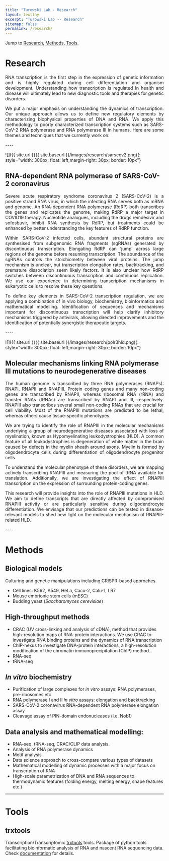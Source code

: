 ```yaml
---
title: "Turowski Lab - Research"
layout: textlay
excerpt: "Turowski Lab -- Research"
sitemap: false
permalink: /research/
---
```


Jump to [Research](#Research), [Methods](#Methods), [Tools](#Tools).

# Research
<div style="text-align: justify">
RNA transcription is the first step in the expression of genetic information and is highly regulated during cell differentiation and organism development. Understanding how transcription is regulated in health and disease will ultimately lead to new diagnostic tools and therapies for genetic disorders.

We put a major emphasis on understanding the dynamics of transcription. Our unique approach allows us to define new regulatory elements by characterizing biophysical properties of DNA and RNA. We apply this methodology to poorly characterized transcription systems such as SARS-CoV-2 RNA polymerase and RNA polymerase III in humans.
Here are some themes and techniques that we currently work on:
</div>
----

![]({{ site.url }}{{ site.baseurl }}/images/research/sarscov2.png){: style="width: 300px; float: left;margin-right: 30px; border: 10px"}

## RNA-dependent RNA polymerase of SARS-CoV-2 coronavirus
<div style="text-align: justify">
Severe acute respiratory syndrome coronavirus 2 (SARS-CoV-2) is a positive strand RNA virus, in which the infecting RNA serves both as mRNA and genome. An RNA-dependent RNA polymerase (RdRP) both transcribes the genes and replicates the genome, making RdRP a major target in COVID19 therapy. Nucleotide analogues, including the drugs remdesivir and sofosbuvir, inhibit RNA synthesis by RdRP, but treatments could be enhanced by better understanding the key features of RdRP function.

Within SARS-CoV-2 infected cells, abundant structural proteins are synthesised from subgenomic RNA fragments (sgRNAs) generated by discontinuous transcription. Elongating RdRP can ‘jump’ across large regions of the genome before resuming transcription. The abundance of the sgRNAs controls the stoichiometry between viral proteins. The jump mechanism is unclear, but transcription elongation rates, backtracking, and premature dissociation seem likely factors. It is also unclear how RdRP switches between discontinuous transcription and continuous replication. We use our experience in determining transcription mechanisms in eukaryotic cells to resolve these key questions.

To define key elements in SARS-CoV-2 transcription regulation, we are applying a combination of in vivo biology, biochemistry, bioinformatics and mathematical modelling. Identification of sequences and mechanisms important for discontinuous transcription will help clarify inhibitory mechanisms triggered by antivirals, allowing directed improvements and the identification of potentially synergistic therapeutic targets.
</div>
----

![]({{ site.url }}{{ site.baseurl }}/images/research/polr3hld.png){: style="width: 300px; float: left;margin-right: 30px; border: 10px"}

## Molecular mechanisms linking RNA polymerase III mutations to neurodegenerative diseases
<div style="text-align: justify">
The human genome is transcribed by three RNA polymerases (RNAPs): RNAPI, RNAPII and RNAPIII. Protein coding genes and many non-coding genes are transcribed by RNAPII, whereas ribosomal RNA (rRNA) and transfer RNAs (tRNAs) are transcribed by RNAPI and III, respectively. RNAPIII also transcribes several small non-coding RNAs that are crucial for cell viability. Most of the RNAPIII mutations are predicted to be lethal, whereas others cause tissue-specific phenotypes.

We are trying to identify the role of RNAPIII in the molecular mechanisms underlying a group of neurodegenerative diseases associated with loss of myelination, known as Hypomyelinating leukodystrophies (HLD). A common feature of all leukodystrophies is degeneration of white matter in the brain caused by defects in the myelin sheath around axons. Myelin is formed by oligodendrocyte cells during differentiation of oligodendrocyte progenitor cells.

To understand the molecular phenotype of these disorders, we are mapping actively transcribing RNAPIII and measuring the pool of tRNA available for translation. Additionally, we are investigating the effect of RNAPIII transcription on the expression of surrounding protein-coding genes.

This research will provide insights into the role of RNAPIII mutations in HLD. We aim to define transcripts that are directly affected by compromised RNAPIII activity or are particularly sensitive during oligodendrocyte differentiation. We envisage that our predictions can be tested in disease-relevant models to shed new light on the molecular mechanism of RNAPIII-related HLD.
</div>
----

# Methods

## Biological models

Culturing and genetic manipulations including CRISPR-based approches.

- Cell lines: K562, A549, HeLa, Caco-2, Calu-1, LR7
- Mouse embrionic stem cells (mESC)
- Budding yeast (<i>Saccharomyces cerevisiae</i>)

## High-throughput methods

- CRAC (UV cross-linking and analysis of cDNA), method that provides high-resolution maps of RNA-protein interactions. We use CRAC to investigate RNA binding proteins and the dynamics of RNA transcription
- ChIP-nexus to investigate DNA-protein interactions, a high-resolution modification of the chromatin immunoprecipitation (ChIP) method.
- RNA-seq
- tRNA-seq

## <i>In vitro</i> biochemistry

- Purification of large complexes for <i>in vitro</i> assays: RNA polymerases, pre-ribosomes etc
- RNA polymerase I and II <i>in vitro</i> assays: elongation and backtracking
- SARS-CoV-2 coronavirus RNA-dependent RNA polymerase elongation assay
- Cleavage assay of PIN-domain endonucleases (i.e. Nob1)


## Data analysis and mathematical modelling:

- RNA-seq, tRNA-seq, CRAC/CLIP data analysis.
- Analysis of RNA polymerase dynamics
- Motif analysis
- Data science approach to cross-compare various types of datasets
- Mathematical modelling of dynamic processes with a major focus on transcription of RNA
- High-scale parametrization of DNA and RNA sequences to thermodynamic features (folding energy, melting energy, shape features etc.)

----

# Tools

## trxtools
Transcription/Transcriptomic [trxtools](https://github.com/TurowskiLab/trxtools) tools. Package of python tools facilitating bioinformatic analysis of RNA and nascent RNA sequencing data. Check [documentation](https://turowskilab.github.io/trxtools/) for details.
